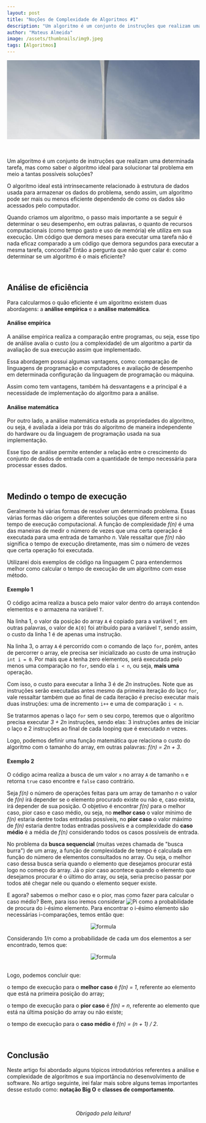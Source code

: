 ```yaml
---
layout: post
title: "Noções de Complexidade de Algoritmos #1"
description: "Um algoritmo é um conjunto de instruções que realizam uma determinada tarefa, mas como saber o algoritmo ideal para solucionar tal problema em meio a tantas possíveis soluções?..."
author: "Mateus Almeida"
image: /assets/thumbnails/img9.jpeg
tags: [Algoritmos]
---
```


![Book](/assets/thumbnails/img9.jpeg)

<br>

Um algoritmo é um conjunto de instruções que realizam uma determinada tarefa, mas como saber o algoritmo ideal para solucionar tal problema em meio a tantas possíveis soluções? 

O algoritmo ideal está intrinsecamente relacionado à estrutura de dados usada para armazenar os dados do problema, sendo assim, um algoritmo pode ser mais ou menos eficiente dependendo de como os dados são acessados pelo computador.

Quando criamos um algoritmo, o passo mais importante a se seguir é determinar o seu desempenho, em outras palavras, o quanto de recursos computacionais (como tempo gasto e uso de memória) ele utiliza em sua execução. Um código que demora meses para executar uma tarefa não é nada eficaz comparado a um código que demora segundos para executar a mesma tarefa, concorda? Então a pergunta que não quer calar é: como determinar se um algoritmo é o mais eficiente? 

<br>

## Análise de eficiência

Para calcularmos o quão eficiente é um algoritmo existem duas abordagens: a **análise empírica** e a **análise matemática**.

#### Análise empírica

A análise empírica realiza a comparação entre programas, ou seja, esse tipo de análise avalia o custo (ou a complexidade) de um algoritmo a partir da avaliação de sua execução assim que implementado.

Essa abordagem possui algumas vantagens, como: comparação de linguagens de programação e computadores e avaliação de desempenho em determinada configuração da linguagem de programação ou máquina.

Assim como tem vantagens, também há desvantagens e a principal é a necessidade de implementação do algoritmo para a análise.


#### Análise matemática

Por outro lado, a análise matemática estuda as propriedades do algoritmo, ou seja, é avaliada a ideia por trás do algoritmo de maneira independente do hardware ou da linguagem de programação usada na sua implementação. 

Esse tipo de análise permite entender a relação entre o crescimento do conjunto de dados de entrada com a quantidade de tempo necessária para processar esses dados.

<br>

## Medindo o tempo de execução

Geralmente há várias formas de resolver um determinado problema. Essas várias formas dão origem a diferentes soluções que diferem entre si no tempo de execução computacional. A função de complexidade *f(n)* é uma das maneiras de medir o número de vezes que uma certa operação é executada para uma entrada de tamanho *n*. Vale ressaltar que *f(n)* não significa o tempo de execução diretamente, mas sim o número de vezes que certa operação foi executada.

Utilizarei dois exemplos de código na linguagem C para entendermos melhor como calcular o tempo de execução de um algoritmo com esse método.

#### Exemplo 1

<script src="https://gist.github.com/imsouza/40799279ae270e399536c0da23f73f8b.js"></script>

O código acima realiza a busca pelo maior valor dentro do array```A``` contendo```n``` elementos e o armazena na variável ```T```.

Na linha 1, o valor da posição do array ```A``` é copiado para a variável ```T```, em outras palavras, o valor de ```A[0]``` foi atribuído para a variável ```T```, sendo assim, o custo da linha 1 é de apenas uma instrução.

Na linha 3, o array ```A``` é percorrido com o comando de laço ```for```, porém, antes de percorrer o array, ele precisa ser inicializado ao custo de uma instrução ```int i = 0```. Por mais que ```A``` tenha zero elementos, será executada pelo menos uma comparação no ```for```, sendo ela ```i < n```, ou seja, **mais uma** operação. 

Com isso, o custo para executar a linha 3 é de *2n* instruções. Note que as instruções serão executadas antes mesmo da primeira iteração do laço ```for```, vale ressaltar também que ao final de cada iteração é preciso executar mais duas instruções: uma de incremento ```i++``` e uma de comparação ```i < n```. 

Se tratarmos apenas o laço ```for``` sem o seu corpo, teremos que o algoritmo precisa executar *3 + 2n* instruções, sendo elas: 3 instruções antes de iniciar o laço e 2 instruções ao final de cada looping que é executado *n* vezes. 

Logo, podemos definir uma função matemática que relaciona o custo do algoritmo com o  tamanho do array, em outras palavras: *f(n) = 2n + 3*.

#### Exemplo 2

<script src="https://gist.github.com/imsouza/edfa42857e4130ec16f7d6ed63317b3a.js"></script>

O código acima realiza a busca de um valor ```x``` no array ```A``` de tamanho ```n``` e retorna ```true``` caso encontre e ```false``` caso contrário.

Seja *f(n)* o número de operações feitas para um array de tamanho *n* o valor de *f(n)* irá depender se o elemento procurado existe ou não e, caso exista, irá depender de sua posição. O objetivo é encontrar *f(n)* para o melhor caso, pior caso e caso médio, ou seja, no **melhor caso** o valor mínimo de *f(n)* estaria dentre todas entradas possíveis, no **pior caso** o valor máximo de *f(n)* estaria dentre todas entradas possíveis e a complexidade do **caso médio** é a média de *f(n)* considerando todos os casos possíveis de entrada.

No problema da **busca sequencial** (muitas vezes chamada de "busca burra") de um array, a função de complexidade de tempo é calculada em função do número de elementos consultados no array. Ou seja, o melhor caso dessa busca seria quando o elemento que desejamos procurar está logo no começo do array. Já o pior caso acontece quando o elemento que desejamos procurar é o último do array, ou seja, seria preciso passar por todos até chegar nele ou quando o elemento sequer existe.

E agora? sabemos o melhor caso e o pior, mas como fazer para calcular o caso médio? Bem, para isso iremos considerar <img src="https://latex.codecogs.com/gif.latex?%5Cinline%20P_%7Bi%7D" alt="Pi"> como a probabilidade de procura do i-ésimo elemento. Para encontrar o i-ésimo elemento são necessárias i-comparações, temos então que: 
<div align="center">
  <img src="https://latex.codecogs.com/gif.latex?f(n)&space;=&space;1&space;\cdot&space;P_{1}&space;&plus;&space;2&space;\cdot&space;P_{2}&space;&plus;&space;...&space;&plus;&space;n&space;\cdot&space;P_{n}" alt="formula">
</div>

Considerando *1/n* como a probabilidade de cada um dos elementos a ser encontrado, temos que:

<div align="center">
  <img src="https://latex.codecogs.com/gif.latex?%5Cinline%20%5Cbegin%7Balign*%7D%20f%28n%29%20%3D%201%20%5Ccdot%20%5Cfrac%7B1%7D%7Bn%7D%20&plus;%202%20%5Ccdot%20%5Cfrac%7B1%7D%7Bn%7D%20&plus;%20...%20&plus;%20n%20%5Ccdot%20%5Cfrac%7B1%7D%7Bn%7D%5C%5C%5C%5C%20f%28n%29%20%3D%20%5Cfrac%7B1%7D%7Bn%7D%281%20&plus;%202%20&plus;%20...%20&plus;%20n%29%5C%5C%5C%5C%20f%28n%29%20%3D%20%5Cfrac%7B1%7D%7Bn%7D%20%5Cleft%20%28%20%5Cfrac%7Bn%28n&plus;1%29%7D%7B2%7D%20%5Cright%20%29%5C%5C%5C%5C%20f%28n%29%20%3D%20%5Cfrac%7B%28n&plus;1%29%7D%7B2%7D%20%5Cend%7Balign*%7D" alt="formula">
</div>

<br>

Logo, podemos concluir que:

o tempo de execução para o **melhor caso** é *f(n) = 1*, referente ao elemento que está na primeira posição do array;

o tempo de execução para o **pior caso** é *f(n) = n*, referente ao elemento que está na última posição do array ou não existe;

o tempo de execução para o **caso médio** é *f(n) = (n + 1) / 2*.

<br>

## Conclusão

Neste artigo foi abordado alguns tópicos introdutórios referentes a análise e complexidade de algoritmos e sua importância no desenvolvimento de software. No artigo seguinte, irei falar mais sobre alguns temas importantes desse estudo como: **notação Big O** e **classes de comportamento**.

<br><center><i>Obrigado pela leitura!</i></center>